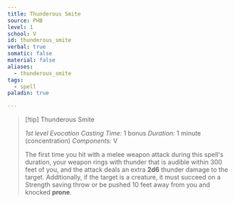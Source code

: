 ```yaml
---
title: Thunderous Smite
source: PHB
level: 1
school: V
id: thunderous_smite
verbal: true
somatic: false
material: false
aliases:
  - thunderous_smite
tags:
  - spell
paladin: true

---
```

>[!tip] Thunderous Smite
>
> *1st level Evocation*
> *Casting Time:* 1 bonus
> *Duration:* 1 minute (concentration)
> *Components:* V
>
>The first time you hit with a melee weapon attack during this spell's duration, your weapon rings with thunder that is audible within 300 feet of you, and the attack deals an extra **2d6** thunder damage to the target. Additionally, if the target is a creature, it must succeed on a Strength saving throw or be pushed 10 feet away from you and knocked **prone**.
>


